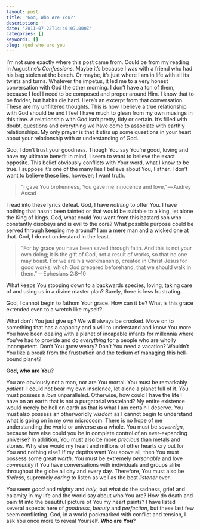 ```yaml
---
layout: post
title: 'God, Who Are You?'
description: ''
date: '2011-07-22T14:40:07.000Z'
categories: []
keywords: []
slug: /god-who-are-you
---
```


I’m not sure exactly where this post came from. Could be from my reading in Augustine’s _Confessions_. Maybe it’s because I was with a friend who had his bag stolen at the beach. Or maybe, it’s just where I am in life with all its twists and turns. Whatever the impetus, it led me to a very honest conversation with God the other morning. I don’t have a ton of them, because I feel I need to be composed and proper around Him. I know that to be fodder, but habits die hard. Here’s an excerpt from that conversation. These are my unfiltered thoughts. This is how I believe a true relationship with God should be and I feel I have much to glean from my own musings in this time. A relationship with God isn’t pretty, tidy or certain. It’s filled with doubt, questions and everything we have come to associate with earthly relationships. My only prayer is that it stirs up some questions in your heart about your relationship with or understanding of God.

God, I don’t trust your goodness. Though You say You’re good, loving and have my ultimate benefit in mind, I seem to want to believe the exact opposite. This belief obviously conflicts with Your word, what I know to be true. I suppose it’s one of the many lies I believe about You, Father. I don’t want to believe these lies, however; I want truth.

> “I gave You brokenness, You gave me innocence and love,” — Audrey Assad

I read into these lyrics defeat. God, I have _nothing_ to offer You. I have nothing that hasn’t been tainted or that would be suitable to a king, let alone the King of kings. God, what could You want from this bastard son who constantly disobeys and is evil to the core? What possible purpose could be served through keeping me around? I am a mere man and a wicked one at that. God, I do not understand in the least.

> “For by grace you have been saved through faith. And this is not your own doing; it is the gift of God, not a result of works, so that no one may boast. For we are his workmanship, created in Christ Jesus for good works, which God prepared beforehand, that we should walk in them.” — Ephesians 2:8–10

What keeps You stooping down to a backwards species, loving, taking care of and using us in a divine master plan? Surely, there is less frustrating.

God, I cannot begin to fathom Your grace. How can it be? What is this grace extended even to a wretch like myself?

What don’t You just give up? We will always be crooked. Move on to something that has a capacity and a will to understand and know You more. You have been dealing with a planet of incapable infants for millennia where You’ve had to provide and do _everything_ for a people who are wholly incompetent. Don’t You grow weary? Don’t You need a vacation? Wouldn’t You like a break from the frustration and the tedium of managing this hell-bound planet?

**God, who are You?**

You are obviously not a man, nor are You mortal. You must be remarkably _patient_. I could not bear my own insolence, let alone a planet full of it. You must possess a _love_ unparalleled. Otherwise, how could I have the life I have on an earth that is not a purgatorial wasteland? My entire existence would merely be hell on earth as that is what I am certain I deserve. You must also possess an otherworldly _wisdom_ as I cannot begin to understand what is going on in my own microcosm. There is no hope of me understanding the world or universe as a whole. You must be _sovereign_, because how else could you be in complete control of an ever-expanding universe? In addition, You must also be more _precious_ than metals and stones. Why else would my heart and millions of other hearts cry out for You and nothing else? If my depths want You above all, then You must possess some great _worth_. You must be extremely _personable_ and love _community_ if You have conversations with individuals and groups alike throughout the globe all day and every day. Therefore, You must also be _tireless_, supremely _caring_ to listen as well as the best _listener_ ever.

You seem _good_ and _mighty_ and _holy_, but what do the sadness, grief and calamity in my life and the world say about who You are? How do death and pain fit into the beautiful picture of You my heart paints? I have listed several aspects here of _goodness_, _beauty_ and _perfection_, but these last few seem conflicting. God, in a world pockmarked with conflict and tension, I ask You once more to reveal Yourself. **Who are You**?